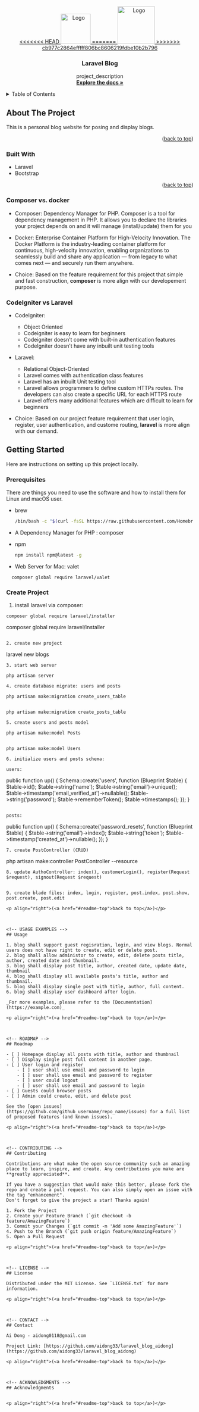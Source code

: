 <!-- Improved compatibility of back to top link: See: https://github.com/othneildrew/Best-README-Template/pull/73 -->
<a name="readme-top"></a>
<!--
*** Thanks for checking out the Best-README-Template. If you have a suggestion
*** that would make this better, please fork the repo and create a pull request
*** or simply open an issue with the tag "enhancement".
*** Don't forget to give the project a star!
*** Thanks again! Now go create something AMAZING! :D
-->



<!-- PROJECT SHIELDS -->
<!--
*** I'm using markdown "reference style" links for readability.
*** Reference links are enclosed in brackets [ ] instead of parentheses ( ).
*** See the bottom of this document for the declaration of the reference variables
*** for contributors-url, forks-url, etc. This is an optional, concise syntax you may use.
*** https://www.markdownguide.org/basic-syntax/#reference-style-links
-->

<!-- PROJECT LOGO -->
<br />
<div align="center">
  <a href="https://github.com/aidong33/laravel_blog_aidong">
<<<<<<< HEAD
    <img src="" alt="Logo" width="80" height="80">
=======
    <img src="public/assets/img/logo.jpeg" alt="Logo" width="100" height="100">
>>>>>>> cb977c2864efffff806bc8606219fdbe10b2b796
  </a>

<h3 align="center">Laravel Blog</h3>

  <p align="center">
    project_description
    <br />
    <a href="https://github.com/aidong33/laravel_blog_aidong"><strong>Explore the docs »</strong></a>
    <br />
  </p>
</div>



<!-- TABLE OF CONTENTS -->
<details>
  <summary>Table of Contents</summary>
  <ol>
    <li>
      <a href="#about-the-project">About The Project</a>
      <ul>
        <li><a href="#built-with">Built With</a></li>
      </ul>
    </li>
    <li>
      <a href="#getting-started">Getting Started</a>
      <ul>
        <li><a href="#prerequisites">Prerequisites</a></li>
        <li><a href="#installation">Installation</a></li>
      </ul>
    </li>
    <li><a href="#usage">Usage</a></li>
    <li><a href="#roadmap">Roadmap</a></li>
    <li><a href="#contributing">Contributing</a></li>
    <li><a href="#license">License</a></li>
    <li><a href="#contact">Contact</a></li>
    <li><a href="#acknowledgments">Acknowledgments</a></li>
  </ol>
</details>



<!-- ABOUT THE PROJECT -->
## About The Project


This is a personal blog website for posing and display blogs.

<p align="right">(<a href="#readme-top">back to top</a>)</p>



### Built With

* Laravel
* Bootstrap
<p align="right">(<a href="#readme-top">back to top</a>)</p>

### Composer vs. docker

* Composer: Dependency Manager for PHP. Composer is a tool for dependency management in PHP. It allows you to declare the libraries your project depends on and it will manage (install/update) them for you

* Docker: Enterprise Container Platform for High-Velocity Innovation. The Docker Platform is the industry-leading container platform for continuous, high-velocity innovation, enabling organizations to seamlessly build and share any application — from legacy to what comes next — and securely run them anywhere.

* Choice: Based on the feature requirement for this project that simple and fast construction, **composer** is more align with our developement purpose.


### CodeIgniter vs Laravel

  * CodeIgniter:
    - Object Oriented
    - Codeigniter is easy to learn for beginners
    - Codeigniter doesn’t come with built-in authentication features
    - CodeIgniter doesn’t have any inbuilt unit testing tools
 
  * Laravel:
    - Relational Object-Oriented
    - Laravel comes with authentication class features
    - Laravel has an inbuilt Unit testing tool
    - Laravel allows programmers to define custom HTTPs routes. The developers can also create a specific URL for each HTTPS route
    - Laravel offers many additional features which are difficult to learn for beginners
   
   * Choice: Based on our project feature requirement that user login, register, user authentication, and custome routing, **laravel** is more align with our demand.
 

<!-- GETTING STARTED -->
## Getting Started

Here are instructions on setting up this project locally.

### Prerequisites

There are things you need to use the software and how to install them for Linux and macOS user.

* brew
  ```sh
  /bin/bash -c "$(curl -fsSL https://raw.githubusercontent.com/Homebrew/install/HEAD/install.sh)"
  ```

* A Dependency Manager for PHP : composer

* npm
  ```sh
  npm install npm@latest -g
  ```

* Web Server for Mac: valet
```
  composer global require laravel/valet
``` 

### Create Project

1. install laravel via composer:
 ```
 composer global require laravel/installer 

```
   composer global require laravel/installer 
   ```

2. create new project
```
   laravel new blogs
   ```
3. start web server
```
    php artisan server
   ```
4. create database migrate: users and posts

```
    php artisan make:migration create_users_table
   ```
```
    php artisan make:migration create_posts_table
   ```
5. create users and posts model

```  
    php artisan make:model Posts
   ```
```  
    php artisan make:model Users
   ```
6. initialize users and posts schema:

users:
   ```
   public function up()
    {
        Schema::create('users', function (Blueprint $table) {
            $table->id();
            $table->string('name');
            $table->string('email')->unique();
            $table->timestamp('email_verified_at')->nullable();
            $table->string('password');
            $table->rememberToken();
            $table->timestamps();
        });
    }
```

posts:
```
public function up()
    {
        Schema::create('password_resets', function (Blueprint $table) {
            $table->string('email')->index();
            $table->string('token');
            $table->timestamp('created_at')->nullable();
        });
    }
```
7. create PostController (CRUD)
``` 
php artisan make:controller PostController --resource
```
8. update AuthoController: index(), customerLogin(), register(Request $request), signout(Request $request)


9. create blade files: index, login, register, post.index, post.show, post.create, post.edit

<p align="right">(<a href="#readme-top">back to top</a>)</p>



<!-- USAGE EXAMPLES -->
## Usage

1. blog shall support guest regisration, login, and view blogs. Normal users does not have right to create, edit or delete post.
2. blog shall allow administor to create, edit, delete posts title, author, created date and thumbnail.
3. blog shall display post title, author, created date, update date, thumbnail
4. blog shall display all available posts's title, author and thumbnail.
5. blog shall display single post with title, author, full content.
6. blog shall display user dashboard after login.

_For more examples, please refer to the [Documentation](https://example.com)_

<p align="right">(<a href="#readme-top">back to top</a>)</p>



<!-- ROADMAP -->
## Roadmap

- [ ] Homepage display all posts with title, author and thumbnail
- [ ] Display single post full content in another page.
- [ ] User login and register
    - [ ] user shall use email and password to login
    - [ ] user shall use email and password to register
    - [ ] user could logout
    - [ ] user shall use email and password to login
- [ ] Guests could browser posts
- [ ] Admin could create, edit, and delete post

See the [open issues](https://github.com/github_username/repo_name/issues) for a full list of proposed features (and known issues).

<p align="right">(<a href="#readme-top">back to top</a>)</p>



<!-- CONTRIBUTING -->
## Contributing

Contributions are what make the open source community such an amazing place to learn, inspire, and create. Any contributions you make are **greatly appreciated**.

If you have a suggestion that would make this better, please fork the repo and create a pull request. You can also simply open an issue with the tag "enhancement".
Don't forget to give the project a star! Thanks again!

1. Fork the Project
2. Create your Feature Branch (`git checkout -b feature/AmazingFeature`)
3. Commit your Changes (`git commit -m 'Add some AmazingFeature'`)
4. Push to the Branch (`git push origin feature/AmazingFeature`)
5. Open a Pull Request

<p align="right">(<a href="#readme-top">back to top</a>)</p>



<!-- LICENSE -->
## License

Distributed under the MIT License. See `LICENSE.txt` for more information.

<p align="right">(<a href="#readme-top">back to top</a>)</p>



<!-- CONTACT -->
## Contact

Ai Dong - aidong0118@gmail.com

Project Link: [https://github.com/aidong33/laravel_blog_aidong](https://github.com/aidong33/laravel_blog_aidong)

<p align="right">(<a href="#readme-top">back to top</a>)</p>



<!-- ACKNOWLEDGMENTS -->
## Acknowledgments


<p align="right">(<a href="#readme-top">back to top</a>)</p>



